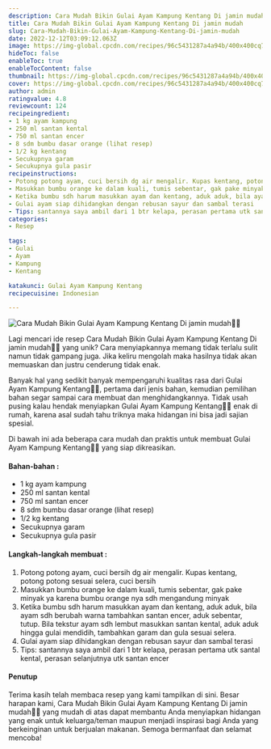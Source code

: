 ```yaml
---
description: Cara Mudah Bikin Gulai Ayam Kampung Kentang Di jamin mudah"
title: Cara Mudah Bikin Gulai Ayam Kampung Kentang Di jamin mudah
slug: Cara-Mudah-Bikin-Gulai-Ayam-Kampung-Kentang-Di-jamin-mudah
date: 2022-12-12T03:09:12.063Z
image: https://img-global.cpcdn.com/recipes/96c5431287a4a94b/400x400cq70/photo.jpg
hideToc: false
enableToc: true
enableTocContent: false
thumbnail: https://img-global.cpcdn.com/recipes/96c5431287a4a94b/400x400cq70/photo.jpg
cover: https://img-global.cpcdn.com/recipes/96c5431287a4a94b/400x400cq70/photo.jpg
author: admin
ratingvalue: 4.8
reviewcount: 124
recipeingredient:
- 1 kg ayam kampung
- 250 ml santan kental
- 750 ml santan encer
- 8 sdm bumbu dasar orange (lihat resep)
- 1/2 kg kentang
- Secukupnya garam
- Secukupnya gula pasir
recipeinstructions:
- Potong potong ayam, cuci bersih dg air mengalir. Kupas kentang, potong potong sesuai selera, cuci bersih
- Masukkan bumbu orange ke dalam kuali, tumis sebentar, gak pake minyak ya karena bumbu orange nya sdh mengandung minyak
- Ketika bumbu sdh harum masukkan ayam dan kentang, aduk aduk, bila ayam sdh berubah warna tambahkan santan encer, aduk sebentar, tutup. Bila tekstur ayam sdh lembut masukkan santan kental, aduk aduk hingga gulai mendidih, tambahkan garam dan gula sesuai selera.
- Gulai ayam siap dihidangkan dengan rebusan sayur dan sambal terasi
- Tips: santannya saya ambil dari 1 btr kelapa, perasan pertama utk santal kental, perasan selanjutnya utk santan encer
categories:
- Resep

tags:
- Gulai
- Ayam
- Kampung
- Kentang

katakunci: Gulai Ayam Kampung Kentang
recipecuisine: Indonesian

---
```


![Cara Mudah Bikin Gulai Ayam Kampung Kentang Di jamin mudah👩‍🍳](https://img-global.cpcdn.com/recipes/96c5431287a4a94b/400x400cq70/photo.jpg)

Lagi mencari ide resep Cara Mudah Bikin Gulai Ayam Kampung Kentang Di jamin mudah👩‍🍳 yang unik? Cara menyiapkannya memang tidak terlalu sulit namun tidak gampang juga. Jika keliru mengolah maka hasilnya tidak akan memuaskan dan justru cenderung tidak enak.

Banyak hal yang sedikit banyak mempengaruhi kualitas rasa dari Gulai Ayam Kampung Kentang👩‍🍳, pertama dari jenis bahan, kemudian pemilihan bahan segar sampai cara membuat dan menghidangkannya. Tidak usah pusing kalau hendak menyiapkan Gulai Ayam Kampung Kentang👩‍🍳 enak di rumah, karena asal sudah tahu triknya maka hidangan ini bisa jadi sajian spesial.

Di bawah ini ada beberapa cara mudah dan praktis untuk membuat Gulai Ayam Kampung Kentang👩‍🍳 yang siap dikreasikan.

<!--inarticleads1-->

#### Bahan-bahan :

- 1 kg ayam kampung
- 250 ml santan kental
- 750 ml santan encer
- 8 sdm bumbu dasar orange (lihat resep)
- 1/2 kg kentang
- Secukupnya garam
- Secukupnya gula pasir

<!--inarticleads2-->

#### Langkah-langkah membuat :

1. Potong potong ayam, cuci bersih dg air mengalir. Kupas kentang, potong potong sesuai selera, cuci bersih
1. Masukkan bumbu orange ke dalam kuali, tumis sebentar, gak pake minyak ya karena bumbu orange nya sdh mengandung minyak
1. Ketika bumbu sdh harum masukkan ayam dan kentang, aduk aduk, bila ayam sdh berubah warna tambahkan santan encer, aduk sebentar, tutup. Bila tekstur ayam sdh lembut masukkan santan kental, aduk aduk hingga gulai mendidih, tambahkan garam dan gula sesuai selera.
1. Gulai ayam siap dihidangkan dengan rebusan sayur dan sambal terasi
1. Tips: santannya saya ambil dari 1 btr kelapa, perasan pertama utk santal kental, perasan selanjutnya utk santan encer

#### Penutup

Terima kasih telah membaca resep yang kami tampilkan di sini. Besar harapan kami, Cara Mudah Bikin Gulai Ayam Kampung Kentang Di jamin mudah👩‍🍳 yang mudah di atas dapat membantu Anda menyiapkan hidangan yang enak untuk keluarga/teman maupun menjadi inspirasi bagi Anda yang berkeinginan untuk berjualan makanan. Semoga bermanfaat dan selamat mencoba!